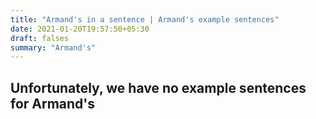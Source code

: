 ```yaml
---
title: "Armand's in a sentence | Armand's example sentences"
date: 2021-01-20T19:57:50+05:30
draft: falses
summary: "Armand's"
---
```

## Unfortunately, we have no example sentences for Armand's                 
